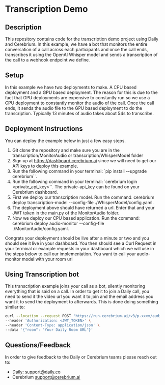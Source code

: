 # Transcription Demo

## Description

This repository contains code for the transcription demo project using Daily and Cerebrium. In this example, we have a bot that monitors the entire conversation of a call across each participants and once the call ends, transcribes it using the OpenAI Whisper model and sends a transcription of the call to a webhook endpoint we define.

## Setup
In this example we have two deployments to make. A CPU based deployment and a GPU based deployment. The reason for this is due to the fact that GPU deployments are expensive to constantly run so we use a CPU deployment to constantly monitor the audio of the call. Once the call ends, it sends the audio file to the GPU based deployment to do the transcription. Typically 13 minutes of audio takes about 54s to transcribe.


## Deployment Instructions
You can deploy the example below in just a few easy steps.
1. Git clone the repository and make sure you are in the transcription/MonitorAudio or transcription/WhisperModel folder
2. Sign up at https://dashboard.cerebrium.ai since we will need to get our API keys to deploy this example.
3. Run the following command in your terminal: `pip install --upgrade cerebrium``.
4. Run the following command in your terminal: `cerebrium login <private_api_key>``. The private-api_key can be found on your Cerebrium dashboard.
5. First we deploy our transcription model. Run the command: cerebrium deploy transcription-model --config-file ./WhisperModel/config.yaml.
6. The deployment above should have returned a url. Enter that and your JWT token in the main.py of the MonitorAudio folder.
7. Now we deploy our CPU based application. Run the command: cerebrium deploy audio-monitor --config-file ./MonitorAudio/config.yaml.

Congrats your deployment should be live after a minute or two and you should see it live in your dashboard. You then should see a Curl Request in your terminal or example requests in your dashboard which we will use in the steps below to call our implementation. You want to call your audio-monitor model with your room url

## Using Transcription bot
This transcription example joins your call as a bot, silently monitoring everything that is said on a call. In order to get it to join a Daily call, you need to send it the video url you want it to join and the email address you want it to send the deployment to afterwards. This is done doing something similar to:

```bash
curl --location --request POST 'https://run.cerebrium.ai/v3/p-xxxx/audio-monitor/predict' \
--header 'Authorization: <JWT_TOKEN>' \
--header 'Content-Type: application/json' \
--data '{"room": "Your Daily Room URL"}'

```

## Questions/Feedback
In order to give feedback to the Daily or Cerebrium teams please reach out to:
- Daily: support@daily.co
- Cerebrium support@cerebrium.ai